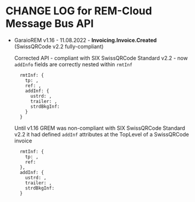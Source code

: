 ﻿# CHANGE LOG for REM-Cloud Message Bus API

* GaraioREM v1.16 - 11.08.2022 - **Invoicing.Invoice.Created** (SwissQRCode v2.2 fully-compliant)

  Corrected API - compliant with SIX SwissQRCode Standard v2.2 - now `addInfo` fields are correctly nested within `rmtInf`
  ```
    rmtInf: {
      tp: ,
      ref: ,
      addInf: {
        ustrd: ,
        trailer: ,
        strdBkgInf:
      }
    }
  ```

  Until v1.16 GREM was non-compliant with SIX SwissQRCode Standard v2.2 it had defined `addInf` attributes at the TopLevel of a SwissQRCode invoice
  ```
    rmtInf: {
      tp: ,
      ref:
    },
    addInf: {
      ustrd: ,
      trailer: ,
      strdBkgInf:
    }
  ```

